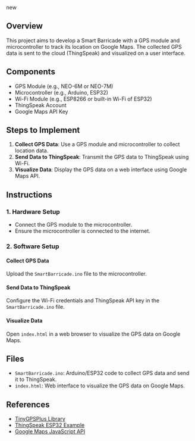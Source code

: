 new

## Overview
This project aims to develop a Smart Barricade with a GPS module and microcontroller to track its location on Google Maps. The collected GPS data is sent to the cloud (ThingSpeak) and visualized on a user interface.

## Components
- GPS Module (e.g., NEO-6M or NEO-7M)
- Microcontroller (e.g., Arduino, ESP32)
- Wi-Fi Module (e.g., ESP8266 or built-in Wi-Fi of ESP32)
- ThingSpeak Account
- Google Maps API Key

## Steps to Implement
1. **Collect GPS Data**: Use a GPS module and microcontroller to collect location data.
2. **Send Data to ThingSpeak**: Transmit the GPS data to ThingSpeak using Wi-Fi.
3. **Visualize Data**: Display the GPS data on a web interface using Google Maps API.

## Instructions
### 1. Hardware Setup
- Connect the GPS module to the microcontroller.
- Ensure the microcontroller is connected to the internet.

### 2. Software Setup
#### Collect GPS Data
Upload the `SmartBarricade.ino` file to the microcontroller.

#### Send Data to ThingSpeak
Configure the Wi-Fi credentials and ThingSpeak API key in the `SmartBarricade.ino` file.

#### Visualize Data
Open `index.html` in a web browser to visualize the GPS data on Google Maps.

## Files
- `SmartBarricade.ino`: Arduino/ESP32 code to collect GPS data and send it to ThingSpeak.
- `index.html`: Web interface to visualize the GPS data on Google Maps.

## References
- [TinyGPSPlus Library](https://github.com/mikalhart/TinyGPSPlus)
- [ThingSpeak ESP32 Example](https://github.com/mathworks/thingspeak-esp32-example)
- [Google Maps JavaScript API](https://developers.google.com/maps/documentation/javascript/overview)
